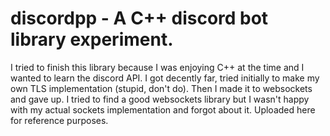 # discordpp - A C++ discord bot library experiment.

I tried to finish this library because I was enjoying C++ at the time and I wanted to learn the discord API.
I got decently far, tried initially to make my own TLS implementation (stupid, don't do).
Then I made it to websockets and gave up.
I tried to find a good websockets library but I wasn't happy with my actual sockets implementation and forgot about it.
Uploaded here for reference purposes.
